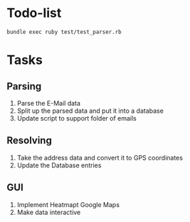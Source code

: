 # Todo-list

`bundle exec ruby test/test_parser.rb`

# Tasks
## Parsing
1. Parse the E-Mail data
2. Split up the parsed data and put it into a database
3. Update script to support folder of emails

## Resolving
1. Take the address data and convert it to GPS coordinates
2. Update the Database entries

## GUI
1. Implement Heatmapt Google Maps
2. Make data interactive
